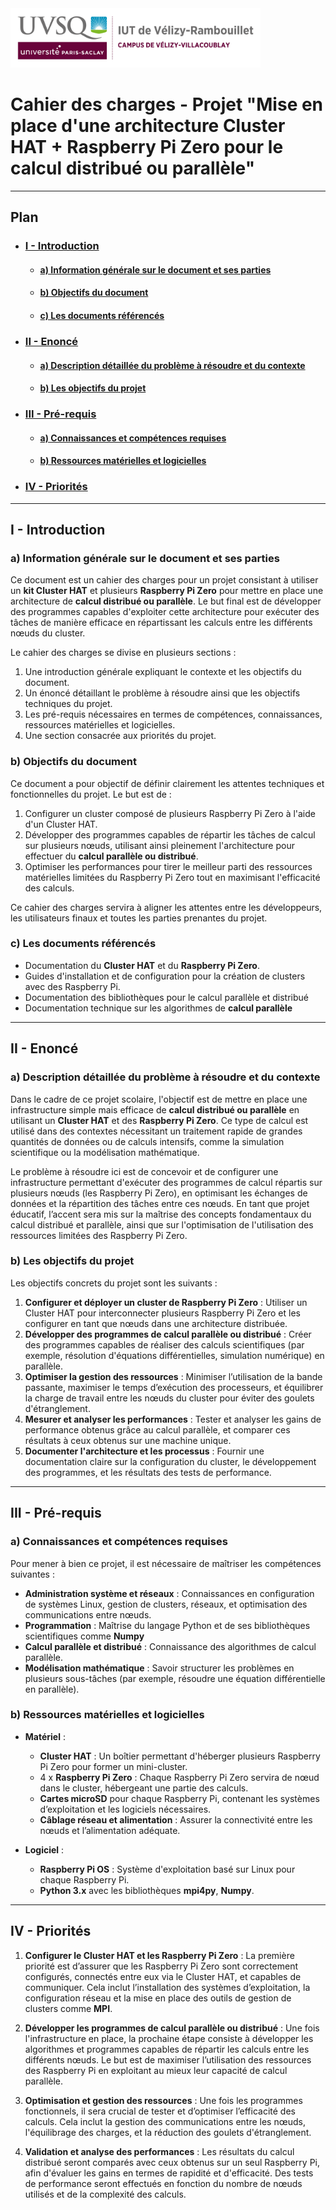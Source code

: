 <img height="95" width="400" src="img/IUT_Velizy_Villacoublay_logo_2020_ecran.png" title="logo uvsq vélizy"/>

# Cahier des charges -  Projet "Mise en place d'une architecture Cluster HAT + Raspberry Pi Zero pour le calcul distribué ou parallèle"

---

## Plan
- ### [I - Introduction](#p1)
  - #### [a) Information générale sur le document et ses parties](#p1a)
  - #### [b) Objectifs du document](#p1b)
  - #### [c) Les documents référencés](#p1c)
- ### [II - Enoncé](#p2)
  - #### [a) Description détaillée du problème à résoudre et du contexte](#p2a)
  - #### [b) Les objectifs du projet](#p2b)
- ### [III - Pré-requis](#p3)
  - #### [a) Connaissances et compétences requises](#p3a)
  - #### [b) Ressources matérielles et logicielles](#p3b)
- ### [IV - Priorités](#p4)

---

## <a name="p1"></a> I - Introduction

### <a name="p1a"></a> a) Information générale sur le document et ses parties

Ce document est un cahier des charges pour un projet consistant à utiliser un **kit Cluster HAT** et plusieurs **Raspberry Pi Zero** pour mettre en place une architecture de **calcul distribué ou parallèle**. Le but final est de développer des programmes capables d'exploiter cette architecture pour exécuter des tâches de manière efficace en répartissant les calculs entre les différents nœuds du cluster.

Le cahier des charges se divise en plusieurs sections :
1. Une introduction générale expliquant le contexte et les objectifs du document.
2. Un énoncé détaillant le problème à résoudre ainsi que les objectifs techniques du projet.
3. Les pré-requis nécessaires en termes de compétences, connaissances, ressources matérielles et logicielles.
4. Une section consacrée aux priorités du projet.

### <a name="p1b"></a> b) Objectifs du document

Ce document a pour objectif de définir clairement les attentes techniques et fonctionnelles du projet. Le but est de :
1. Configurer un cluster composé de plusieurs Raspberry Pi Zero à l'aide d'un Cluster HAT.
2. Développer des programmes capables de répartir les tâches de calcul sur plusieurs nœuds, utilisant ainsi pleinement l'architecture pour effectuer du **calcul parallèle ou distribué**.
3. Optimiser les performances pour tirer le meilleur parti des ressources matérielles limitées du Raspberry Pi Zero tout en maximisant l'efficacité des calculs.

Ce cahier des charges servira à aligner les attentes entre les développeurs, les utilisateurs finaux et toutes les parties prenantes du projet.

### <a name="p1c"></a> c) Les documents référencés

- Documentation du **Cluster HAT** et du **Raspberry Pi Zero**.
- Guides d'installation et de configuration pour la création de clusters avec des Raspberry Pi.
- Documentation des bibliothèques pour le calcul parallèle et distribué
- Documentation technique sur les algorithmes de **calcul parallèle**
---

## <a name="p2"></a> II - Enoncé

### <a name="p2a"></a> a) Description détaillée du problème à résoudre et du contexte

Dans le cadre de ce projet scolaire, l'objectif est de mettre en place une infrastructure simple mais efficace de **calcul distribué ou parallèle** en utilisant un **Cluster HAT** et des **Raspberry Pi Zero**. Ce type de calcul est utilisé dans des contextes nécessitant un traitement rapide de grandes quantités de données ou de calculs intensifs, comme la simulation scientifique ou la modélisation mathématique.

Le problème à résoudre ici est de concevoir et de configurer une infrastructure permettant d'exécuter des programmes de calcul répartis sur plusieurs nœuds (les Raspberry Pi Zero), en optimisant les échanges de données et la répartition des tâches entre ces nœuds. En tant que projet éducatif, l’accent sera mis sur la maîtrise des concepts fondamentaux du calcul distribué et parallèle, ainsi que sur l'optimisation de l'utilisation des ressources limitées des Raspberry Pi Zero.



### <a name="p2b"></a> b) Les objectifs du projet

Les objectifs concrets du projet sont les suivants :
1. **Configurer et déployer un cluster de Raspberry Pi Zero** : Utiliser un Cluster HAT pour interconnecter plusieurs Raspberry Pi Zero et les configurer en tant que nœuds dans une architecture distribuée.
2. **Développer des programmes de calcul parallèle ou distribué** : Créer des programmes capables de réaliser des calculs scientifiques (par exemple, résolution d'équations différentielles, simulation numérique) en parallèle.
3. **Optimiser la gestion des ressources** : Minimiser l’utilisation de la bande passante, maximiser le temps d’exécution des processeurs, et équilibrer la charge de travail entre les nœuds du cluster pour éviter des goulets d'étranglement.
4. **Mesurer et analyser les performances** : Tester et analyser les gains de performance obtenus grâce au calcul parallèle, et comparer ces résultats à ceux obtenus sur une machine unique.
5. **Documenter l'architecture et les processus** : Fournir une documentation claire sur la configuration du cluster, le développement des programmes, et les résultats des tests de performance.

---

## <a name="p3"></a> III - Pré-requis

### <a name="p3a"></a> a) Connaissances et compétences requises

Pour mener à bien ce projet, il est nécessaire de maîtriser les compétences suivantes :
- **Administration système et réseaux** : Connaissances en configuration de systèmes Linux, gestion de clusters, réseaux, et optimisation des communications entre nœuds.
- **Programmation** : Maîtrise du langage Python et de ses bibliothèques scientifiques comme **Numpy**
- **Calcul parallèle et distribué** : Connaissance des algorithmes de calcul parallèle.
- **Modélisation mathématique** : Savoir structurer les problèmes en plusieurs sous-tâches (par exemple, résoudre une équation différentielle en parallèle).

### <a name="p3b"></a> b) Ressources matérielles et logicielles

- **Matériel** :
  - **Cluster HAT** : Un boîtier permettant d'héberger plusieurs Raspberry Pi Zero pour former un mini-cluster.
  - 4 x **Raspberry Pi Zero** : Chaque Raspberry Pi Zero servira de nœud dans le cluster, hébergeant une partie des calculs.
  - **Cartes microSD** pour chaque Raspberry Pi, contenant les systèmes d’exploitation et les logiciels nécessaires.
  - **Câblage réseau et alimentation** : Assurer la connectivité entre les nœuds et l’alimentation adéquate.

- **Logiciel** :
  - **Raspberry Pi OS** : Système d'exploitation basé sur Linux pour chaque Raspberry Pi.
  - **Python 3.x** avec les bibliothèques **mpi4py**, **Numpy**.

---

## <a name="p4"></a> IV - Priorités

1. **Configurer le Cluster HAT et les Raspberry Pi Zero** : La première priorité est d’assurer que les Raspberry Pi Zero sont correctement configurés, connectés entre eux via le Cluster HAT, et capables de communiquer. Cela inclut l’installation des systèmes d’exploitation, la configuration réseau et la mise en place des outils de gestion de clusters comme **MPI**.

2. **Développer les programmes de calcul parallèle ou distribué** : Une fois l'infrastructure en place, la prochaine étape consiste à développer les algorithmes et programmes capables de répartir les calculs entre les différents nœuds. Le but est de maximiser l’utilisation des ressources des Raspberry Pi en exploitant au mieux leur capacité de calcul parallèle.

3. **Optimisation et gestion des ressources** : Une fois les programmes fonctionnels, il sera crucial de tester et d’optimiser l’efficacité des calculs. Cela inclut la gestion des communications entre les nœuds, l'équilibrage des charges, et la réduction des goulets d'étranglement.

4. **Validation et analyse des performances** : Les résultats du calcul distribué seront comparés avec ceux obtenus sur un seul Raspberry Pi, afin d'évaluer les gains en termes de rapidité et d'efficacité. Des tests de performance seront effectués en fonction du nombre de nœuds utilisés et de la complexité des calculs.



